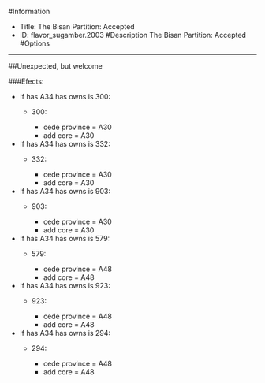 #Information
 - Title: The Bisan Partition: Accepted
 - ID: flavor_sugamber.2003
#Description
The Bisan Partition: Accepted
#Options

___
##Unexpected, but welcome

###Efects:<ul><li>If has A34 has owns is 300:</li><ul><li>300:</li><ul><li>cede province = A30</li><li>add core = A30</li></ul></ul><li>If has A34 has owns is 332:</li><ul><li>332:</li><ul><li>cede province = A30</li><li>add core = A30</li></ul></ul><li>If has A34 has owns is 903:</li><ul><li>903:</li><ul><li>cede province = A30</li><li>add core = A30</li></ul></ul><li>If has A34 has owns is 579:</li><ul><li>579:</li><ul><li>cede province = A48</li><li>add core = A48</li></ul></ul><li>If has A34 has owns is 923:</li><ul><li>923:</li><ul><li>cede province = A48</li><li>add core = A48</li></ul></ul><li>If has A34 has owns is 294:</li><ul><li>294:</li><ul><li>cede province = A48</li><li>add core = A48</li></ul></ul></ul>
